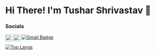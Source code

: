 # Hi There! I'm Tushar Shrivastav :wave:

### Socials
<a href="https://twitter.com/tspython6535">
  <img align="left" alt="Tushar Shrivastav | Twitter" width="22px" src="https://raw.githubusercontent.com/peterthehan/peterthehan/master/assets/twitter.svg" />
</a>
<a href="https://www.linkedin.com/in/tushar-shrivastav-29bb5920b/">
  <img align="left" alt="Tushar's LinkedIn" width="22px" src="https://raw.githubusercontent.com/peterthehan/peterthehan/master/assets/linkedin.svg" />
</a>

[![Gmail Badge](https://img.shields.io/badge/Microsoft_Outlook-0078D4?style=for-the-badge&logo=microsoft-outlook&logoColor=white)](mailto:tspython@hotmail.com)
<br />

<!---![tspython's GitHub Stats](https://github-readme-stats.vercel.app/api?username=tspython&show_icons=true&count_private=true)--->

[![Top Langs](https://github-readme-stats.vercel.app/api/top-langs/?username=tspython&layout=compact&count_private=true?orgs=qds-team,EPIC-IoT)](https://github.com/anuraghazra/github-readme-stats)
